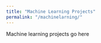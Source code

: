 ```yaml
---
title: "Machine Learning Projects"
permalink: "/machinelarning/"
---
```

Machine learning projects go here